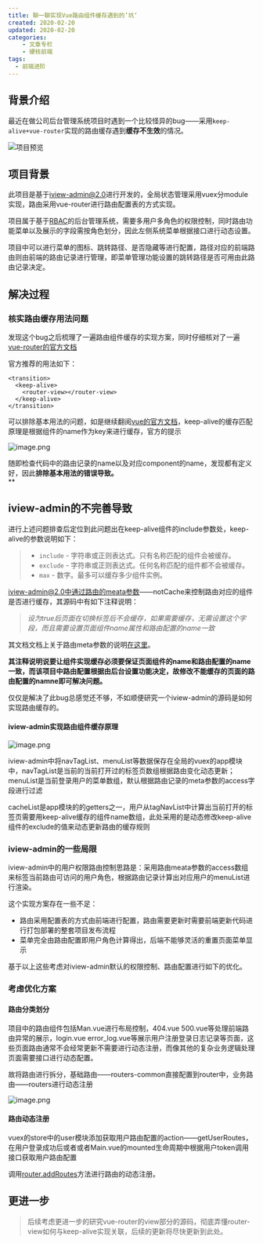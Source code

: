 ```yaml
---
title: 聊一聊实现Vue路由组件缓存遇到的’坑‘
created: 2020-02-20
updated: 2020-02-20
categories:
    - 文章专栏
    - 硬核前端
tags:
  - 前端进阶
---
```


## 背景介绍
最近在做公司后台管理系统项目时遇到一个比较怪异的bug——采用`keep-alive+vue-router`实现的路由缓存遇到**缓存不生效**的情况。

<!-- more -->

![项目预览](~@imgs/7dd6b400-44bb-4d92-9d1f-e040c0a4a16c.png)

<a name="2VhOm"></a>
## 项目背景
此项目是基于[iview-admin@2.0](https://github.com/iview/iview-admin/tree/2.0)进行开发的，全局状态管理采用vuex分module实现，路由采用vue-router进行路由配置表的方式实现。

项目属于基于[RBAC](https://www.cnblogs.com/niuli1987/p/9871182.html)的后台管理系统，需要多用户多角色的权限控制，同时路由功能菜单以及展示的字段需按角色划分，因此左侧系统菜单根据接口进行动态设置。

项目中可以进行菜单的图标、跳转路径、是否隐藏等进行配置，路径对应的前端路由则由前端的路由记录进行管理，即菜单管理功能设置的跳转路径是否可用由此路由记录决定。

<a name="PpZiO"></a>
## 解决过程

<a name="nC48B"></a>
### 核实路由缓存用法问题
发现这个bug之后梳理了一遍路由组件缓存的实现方案，同时仔细核对了一遍[vue-router的官方文档](https://router.vuejs.org/zh/api/#router-view)

官方推荐的用法如下：

```vue
<transition>
  <keep-alive>
    <router-view></router-view>
  </keep-alive>
</transition>
```

可以排除基本用法的问题，如是继续翻阅[vue的官方文档](https://cn.vuejs.org/v2/guide/components-dynamic-async.html#%E5%9C%A8%E5%8A%A8%E6%80%81%E7%BB%84%E4%BB%B6%E4%B8%8A%E4%BD%BF%E7%94%A8-keep-alive)，keep-alive的缓存匹配原理是根据组件的name作为key来进行缓存，官方的提示

![image.png](https://cdn.nlark.com/yuque/0/2020/png/298369/1580892257851-72ac895b-1ef3-48e4-bc82-a2e17c6cb0b5.png#align=left&display=inline&height=104&name=image.png&originHeight=218&originWidth=1562&size=37857&status=done&style=stroke&width=746)

随即检查代码中的路由记录的name以及对应component的name，发现都有定义好，因此**排除基本用法的错误导致。**<br />**
<a name="GDxlV"></a>
## iview-admin的不完善导致
进行上述问题排查后定位到此问题出在keep-alive组件的include参数处，keep-alive的参数说明如下：

> - `include` - 字符串或正则表达式。只有名称匹配的组件会被缓存。
> - `exclude` - 字符串或正则表达式。任何名称匹配的组件都不会被缓存。
> - `max` - 数字。最多可以缓存多少组件实例。


iview-admin@2.0中通过路由的meata参数——notCache来控制路由对应的组件是否进行缓存，其源码中有如下注释说明：

> _设为true后页面在切换标签后不会缓存，如果需要缓存，无需设置这个字段，而且需要设置页面组件name属性和路由配置的name一致_


其文档文档上关于路由meta参数的说明[在这里](https://github.com/iview/iview-admin/blob/2.0/src/router/routers.js#L13)。

**其注释说明说要让组件实现缓存必须要保证页面组件的name和路由配置的name一致，而该项目中路由配置根据由后台设置功能决定，故修改不能缓存的页面的路由配置的namne即可解决问题。**

仅仅是解决了此bug总感觉还不够，不如顺便研究一个iview-admin的源码是如何实现路由缓存的。

<a name="bpktj"></a>
#### iview-admin实现路由组件缓存原理

![image.png](https://cdn.nlark.com/yuque/0/2020/png/298369/1580975013520-0bc33b1e-a6c5-46d6-b3f2-a37bd6d71a5f.png#align=left&display=inline&height=512&name=image.png&originHeight=959&originWidth=1397&size=111193&status=done&style=stroke&width=746)

iview-admin中将navTagList、menuList等数据保存在全局的vuex的app模块中，navTagList是当前的当前打开过的标签页数组根据路由变化动态更新；menuList是当前登录用户的菜单数组，默认根据路由记录的meta参数的access字段进行过滤

cacheList是app模块的的getters之一，用户从tagNavList中计算出当前打开的标签页需要用keep-alive缓存的组件name数组，此处采用的是动态修改keep-alive组件的exclude的值来动态更新路由的缓存规则

<a name="mKsZi"></a>
### iview-admin的一些局限

iview-admin中的用户权限路由控制思路是：采用路由meata参数的access数组来标签当前路由可访问的用户角色，根据路由记录计算出对应用户的menuList进行渲染。

这个实现方案存在一些不足：

- 路由采用配置表的方式由前端进行配置，路由需要更新时需要前端更新代码进行打包部署的整套项目发布流程
- 菜单完全由路由配置即用户角色计算得出，后端不能够灵活的重置页面菜单显示

基于以上这些考虑对iview-admin默认的权限控制、路由配置进行如下的优化。

<a name="1I0lB"></a>
### 考虑优化方案
<a name="CvW0E"></a>
#### 路由分类划分
项目中的路由组件包括Man.vue进行布局控制，404.vue 500.vue等处理前端路由异常的展示，login.vue error_log.vue等展示用户注册登录日志记录等页面，这些页面路由通常不会经常更新不需要进行动态注册，而像其他的复杂业务逻辑处理页面需要接口进行动态配置。

故将路由进行拆分，基础路由——routers-common直接配置到router中，业务路由——routers进行动态注册

![image.png](https://cdn.nlark.com/yuque/0/2020/png/298369/1580978386625-07f7de07-0f34-4071-b2e8-10a25dcd4328.png#align=left&display=inline&height=134&name=image.png&originHeight=268&originWidth=724&size=21964&status=done&style=none&width=362)

<a name="O2NSJ"></a>
#### 路由动态注册
vuex的store中的user模块添加获取用户路由配置的action——getUserRoutes，在用户登录成功后或者或者Main.vue的mounted生命周期中根据用户token调用接口获取用户路由配置

调用[router.addRoutes](https://router.vuejs.org/zh/api/#router-addroutes)方法进行路由的动态注册。

<a name="e1x10"></a>
## 更进一步
> 后续考虑更进一步的研究vue-router的view部分的源码，彻底弄懂router-view如何与keep-alive实现关联，后续的更新将尽快更新到此处。
